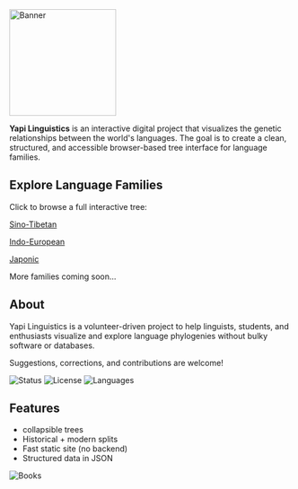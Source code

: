 <img src="https://www.thetreecareguide.com/wp-content/uploads/tree-guide-and-tree-care-tips1-1024x329.jpg" alt="Banner" height="190"/>

**Yapi Linguistics** is an interactive digital project that visualizes the genetic relationships between the world's languages. The goal is to create a clean, structured, and accessible browser-based tree interface for language families.

##  Explore Language Families

Click to browse a full interactive tree:


 
[Sino-Tibetan](https://yapilinguistics.com/Sino-Tibetan/)

[Indo-European](https://www.yapilinguistics.com/Indo-European/)

[Japonic](https://www.yapilinguistics.com/Japonic/)

More families coming soon...



##  About

Yapi Linguistics is a volunteer-driven project to help linguists, students, and enthusiasts visualize and explore language phylogenies without bulky software or databases.

Suggestions, corrections, and contributions are welcome!


![Status](https://img.shields.io/badge/status-active-brightgreen)
![License](https://img.shields.io/badge/license-MIT-blue)
![Languages](https://img.shields.io/badge/languages-structured_JSON-yellow)


##  Features

-  collapsible trees
-  Historical + modern splits
-  Fast static site (no backend)
-  Structured data in JSON


![Books](https://www.publishcentral.com.au/wp-content/uploads/2023/05/book-pile-of-must-read-books-scaled1.jpeg)




